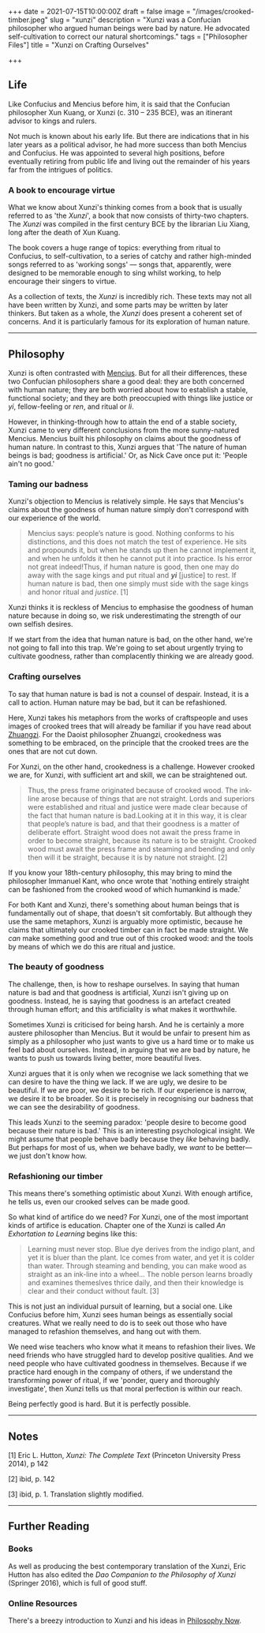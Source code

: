 +++
date = 2021-07-15T10:00:00Z
draft = false
image = "/images/crooked-timber.jpeg"
slug = "xunzi"
description = "Xunzi was a Confucian philosopher who argued human beings were bad by nature. He advocated self-cultivation to correct our natural shortcomings."
tags = ["Philosopher Files"]
title = "Xunzi on Crafting Ourselves"

+++


## **Life**

Like Confucius and Mencius before him, it is said that the Confucian philosopher Xun Kuang, or Xunzi (c. 310 – 235 BCE), was an itinerant advisor to kings and rulers.

Not much is known about his early life. But there are indications that in his later years as a political advisor, he had more success than both Mencius and Confucius. He was appointed to several high positions, before eventually retiring from public life and living out the remainder of his years far from the intrigues of politics.

### **A book to encourage virtue**

What we know about Xunzi's thinking comes from a book that is usually referred to as 'the _Xunzi_', a book that now consists of thirty-two chapters. The _Xunzi_ was compiled in the first century BCE by the librarian Liu Xiang, long after the death of Xun Kuang.

The book covers a huge range of topics: everything from ritual to Confucius, to self-cultivation, to a series of catchy and rather high-minded songs referred to as 'working songs' — songs that, apparently, were designed to be memorable enough to sing whilst working, to help encourage their singers to virtue.

As a collection of texts, the _Xunzi_ is incredibly rich. These texts may not all have been written by Xunzi, and some parts may be written by later thinkers. But taken as a whole, the _Xunzi_ does present a coherent set of concerns. And it is particularly famous for its exploration of human nature.

---

## **Philosophy**

Xunzi is often contrasted with [Mencius](/mencius). But for all their differences, these two Confucian philosophers share a good deal: they are both concerned with human nature; they are both worried about how to establish a stable, functional society; and they are both preoccupied with things like justice or _yi_, fellow-feeling or _ren_, and ritual or _li_.

However, in thinking-through how to attain the end of a stable society, Xunzi came to very different conclusions from the more sunny-natured Mencius. Mencius built his philosophy on claims about the goodness of human nature. In contrast to this, Xunzi argues that 'The nature of human beings is bad; goodness is artificial.' Or, as Nick Cave once put it: 'People ain't no good.'

### Taming our badness

Xunzi's objection to Mencius is relatively simple. He says that Mencius's claims about the goodness of human nature simply don't correspond with our experience of the world.

> Mencius says: people’s nature is good. Nothing conforms to his distinctions, and this does not match the test of experience. He sits and propounds it, but when he stands up then he cannot implement it, and when he unfolds it then he cannot put it into practice. Is his error not great indeed!Thus, if human nature is good, then one may do away with the sage kings and put ritual and _**yi**_ [justice] to rest. If human nature is bad, then one simply must side with the sage kings and honor ritual and _justice_. [1]

Xunzi thinks it is reckless of Mencius to emphasise the goodness of human nature because in doing so, we risk underestimating the strength of our own selfish desires.

If we start from the idea that human nature is bad, on the other hand, we're not going to fall into this trap. We're going to set about urgently trying to cultivate goodness, rather than complacently thinking we are already good.

### Crafting ourselves

To say that human nature is bad is not a counsel of despair. Instead, it is a call to action. Human nature may be bad, but it can be refashioned.

Here, Xunzi takes his metaphors from the works of craftspeople and uses images of crooked trees that will already be familiar if you have read about [Zhuangzi](/zhuangzi). For the Daoist philosopher Zhuangzi, crookedness was something to be embraced, on the principle that the crooked trees are the ones that are not cut down.

For Xunzi, on the other hand, crookedness is a challenge. However crooked we are, for Xunzi, with sufficient art and skill, we can be straightened out.

> Thus, the press frame originated because of crooked wood. The ink-line arose because of things that are not straight. Lords and superiors were established and ritual and justice were made clear because of the fact that human nature is bad.Looking at it in this way, it is clear that people’s nature is bad, and that their goodness is a matter of deliberate effort. Straight wood does not await the press frame in order to become straight, because its nature is to be straight. Crooked wood must await the press frame and steaming and bending and only then will it be straight, because it is by nature not straight. [2]

If you know your 18th-century philosophy, this may bring to mind the philosopher Immanuel Kant, who once wrote that 'nothing entirely straight can be fashioned from the crooked wood of which humankind is made.'

For both Kant and Xunzi, there's something about human beings that is fundamentally out of shape, that doesn't sit comfortably. But although they use the same metaphors, Xunzi is arguably more optimistic, because he claims that ultimately our crooked timber can in fact be made straight. We _can_ make something good and true out of this crooked wood: and the tools by means of which we do this are ritual and justice.

### The beauty of goodness

The challenge, then, is how to reshape ourselves. In saying that human nature is bad and that goodness is artificial, Xunzi isn't giving up on goodness. Instead, he is saying that goodness is an artefact created through human effort; and this artificiality is what makes it worthwhile.

Sometimes Xunzi is criticised for being harsh. And he is certainly a more austere philosopher than Mencius. But it would be unfair to present him as simply as a philosopher who just wants to give us a hard time or to make us feel bad about ourselves. Instead, in arguing that we are bad by nature, he wants to push us towards living better, more beautiful lives.

Xunzi argues that it is only when we recognise we lack something that we can desire to have the thing we lack. If we are ugly, we desire to be beautiful. If we are poor, we desire to be rich. If our experience is narrow, we desire it to be broader. So it is precisely in recognising our badness that we can see the desirability of goodness.

This leads Xunzi to the seeming paradox: 'people desire to become good because their nature is bad.' This is an interesting psychological insight. We might assume that people behave badly because they _like_ behaving badly. But perhaps for most of us, when we behave badly, we _want_ to be better—we just don't know how.

### Refashioning our timber

This means there's something optimistic about Xunzi. With enough artifice, he tells us, even our crooked selves can be made good.

So what kind of artifice do we need? For Xunzi, one of the most important kinds of artifice is education. Chapter one of the Xunzi is called _An Exhortation to Learning_ begins like this:

> Learning must never stop. Blue dye derives from the indigo plant, and yet it is bluer than the plant. Ice comes from water, and yet it is colder than water. Through steaming and bending, you can make wood as straight as an ink-line into a wheel... The noble person learns broadly and examines themeslves thrice daily, and then their knowledge is clear and their conduct without fault. [3]

This is not just an individual pursuit of learning, but a social one. Like Confucius before him, Xunzi sees human beings as essentially social creatures. What we really need to do is to seek out those who have managed to refashion themselves, and hang out with them.

We need wise teachers who know what it means to refashion their lives. We need friends who have struggled hard to develop positive qualities. And we need people who have cultivated goodness in themselves. Because if we practice hard enough in the company of others, if we understand the transforming power of ritual, if we 'ponder, query and thoroughly investigate', then Xunzi tells us that moral perfection is within our reach.

Being perfectly good is hard. But it is perfectly possible.

---

## Notes

[1] Eric L. Hutton, _Xunzi: The Complete Text_ (Princeton University Press 2014), p 142

[2] ibid, p. 142

[3] ibid, p. 1. Translation slightly modified.

---

## **Further Reading**

### **Books**

As well as producing the best contemporary translation of the Xunzi, Eric Hutton has also edited the _Dao Companion to the Philosophy of Xunzi_ (Springer 2016), which is full of good stuff.

### **Online Resources**

There's a breezy introduction to Xunzi and his ideas in [Philosophy Now](https://philosophynow.org/issues/115/Xunzi_c320-235_BCE).





